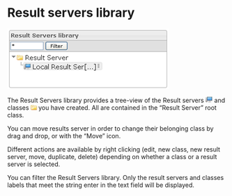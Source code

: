 <!--
parent: Deliveries
created_at: '2012-03-29 15:51:58'
updated_at: '2013-03-13 14:14:44'
authors:
    - 'Jérôme Bogaerts'
contributors:
    - 'Franck Gismondi'
    - 'Sophie Doublet'
tags:
    - Deliveries
-->

Result servers library
======================

![](../resources/resultservers-library.png)

The Result Servers library provides a tree-view of the Result servers ![](../resources/Resultserver_icon_library.png) and classes ![](../resources/Class_icon_library.png) you have created. All are contained in the “Result Server” root class.

You can move results server in order to change their belonging class by drag and drop, or with the “Move” icon.

Different actions are available by right clicking (edit, new class, new result server, move, duplicate, delete) depending on whether a class or a result server is selected.

You can filter the Result Servers library. Only the result servers and classes labels that meet the string enter in the text field will be displayed.


